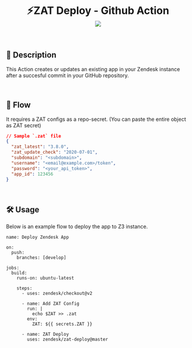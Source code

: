 <h1 align="center">
  ⚡️ZAT Deploy - Github Action
  <br />
  <img src="https://cdn.rawgit.com/sindresorhus/awesome/d7305f38d29fed78fa85652e3a63e154dd8e8829/media/badge.svg">
</h1>

<br />

## 🚀 Description

This Action creates or updates an existing app in your Zendesk instance after a succesful commit in your GitHub repository.

<br />

## 💫 Flow

It requires a ZAT configs as a repo-secret. 
(You can paste the entire object as ZAT secret)


```JSON
// Sample `.zat` file
{
  "zat_latest": "3.8.0",
  "zat_update_check": "2020-07-01",
  "subdomain": "<subdomain>",
  "username": "<email@example.com>/token",
  "password": "<your_api_token>",
  "app_id": 123456
}
```

<br />

## 🛠 Usage

Below is an example flow to deploy the app to Z3 instance.

```
name: Deploy Zendesk App

on:
  push:
    branches: [develop]

jobs:
  build:
    runs-on: ubuntu-latest

    steps:
      - uses: zendesk/checkout@v2

      - name: Add ZAT Config
        run: |
          echo $ZAT >> .zat
        env:
          ZAT: ${{ secrets.ZAT }}

      - name: ZAT Deploy
        uses: zendesk/zat-deploy@master


```
